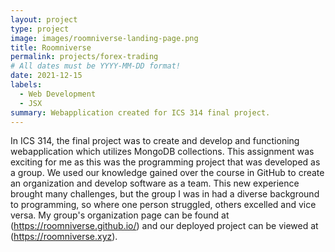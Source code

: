 ```yaml
---
layout: project
type: project
image: images/roomniverse-landing-page.png
title: Roomniverse
permalink: projects/forex-trading
# All dates must be YYYY-MM-DD format!
date: 2021-12-15
labels:
  - Web Development
  - JSX
summary: Webapplication created for ICS 314 final project.
---
```


In ICS 314, the final project was to create and develop and functioning webapplication which utilizes MongoDB collections. This assignment was exciting for me as this was the programming project that was developed as a group. We used our knowledge gained over the course in GitHub to create an organization and develop software as a team. This new experience brought many challenges, but the group I was in had a diverse background to programming, so where one person struggled, others excelled and vice versa. My group's organization page can be found at (https://roomniverse.github.io/) and our deployed project can be viewed at (https://roomniverse.xyz).
